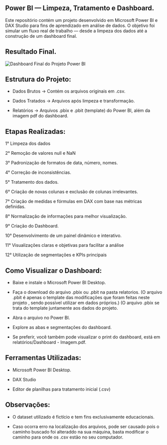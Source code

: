 ## Power BI — Limpeza, Tratamento e Dashboard.

Este repositório contém um projeto desenvolvido em Microsoft Power BI e DAX Studio para fins de aprendizado em análise de dados.
O objetivo foi simular um fluxo real de trabalho — desde a limpeza dos dados até a construção de um dashboard final.


## Resultado Final. 


![Dashboard Final do Projeto Power BI](https://github.com/caiousousa/Power-BI---Limpeza-Tratamento-e-Dashboard./blob/main/Relat%C3%B3rios/a4b47e62.png)
## Estrutura do Projeto:

- Dados Brutos → Contém os arquivos originais em .csv.

- Dados Tratados → Arquivos após limpeza e transformação.

- Relatórios → Arquivos .pbix e .pbit (template) do Power BI, além da imagem pdf do dashboard.


## Etapas Realizadas:

1° Limpeza dos dados

2° Remoção de valores null e NaN

3° Padronização de formatos de data, número, nomes.

4° Correção de inconsistências.

5° Tratamento dos dados.

6° Criação de novas colunas e exclusão de colunas irrelevantes.

7° Criação de medidas e fórmulas em DAX com base nas métricas definidas.

8° Normalização de informações para melhor visualização.

9° Criação do Dashboard.

10° Desenvolvimento de um painel dinâmico e interativo.

11° Visualizações claras e objetivas para facilitar a análise

12° Utilização de segmentações e KPIs principais

## Como Visualizar o Dashboard:

- Baixe e instale o Microsoft Power BI Desktop.

- Faça o download do arquivo .pbix ou .pbit na pasta relatorios. 
  (O arquivo .pbit é apenas o template das modificações que foram feitas neste projeto , sendo possível utilizar em dados próprios.)
  (O arquivo .pbix se trata do template juntamente aos dados do projeto. 

 - Abra o arquivo no Power BI.

- Explore as abas e segmentações do dashboard.

- Se preferir, você também pode visualizar o print do dashboard, está em relatórios/Dashboard - Imagem.pdf.

## Ferramentas Utilizadas:

- Microsoft Power BI Desktop.

- DAX Studio

- Editor de planilhas para tratamento inicial (.csv)

## Observações:

- O dataset utilizado é fictício e tem fins exclusivamente educacionais.

- Caso ocorra erro na localização dos arquivos, pode ser causado pois o caminho buscado foi alteraddo na sua máquina,
  basta modificar o caminho para onde os .csv estão no seu computador. 
